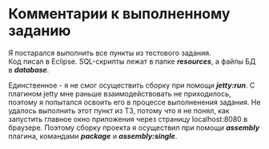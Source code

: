 # Комментарии к выполненному заданию

Я постарался выполнить все пункты из тестового задания.  
Код писал в Eclipse. SQL-скрипты лежат в папке ___resources___, а файлы БД в ___database___.  
  
Единственное - я не смог осуществить сборку при помощи ___jetty:run___. С плагином jetty мне раньше взаимодействовать не приходилось,
поэтому я попытался освоить его в процессе выполненения задания. Не удалось выполнить этот пункт из ТЗ, потому что я не понял, как запустить 
главное окно приложения через страницу localhost:8080 в браузере. Поэтому сборку проекта я осуществил при помощи ___assembly___ плагина,
командами ___package___ и ___assembly:single___.
